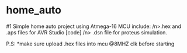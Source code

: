# home_auto
#1
Simple home auto project using Atmega-16 MCU
include:
/n>.hex and .aps files for AVR Studio [code]
/n> .dsn file for proteus simulation.

P.S:
*make sure upload .hex files into mcu @8MHZ clk before starting
